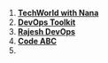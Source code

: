 1.  **[TechWorld with Nana](https://www.youtube.com/@TechWorldwithNana)**
2.  **[DevOps Toolkit](https://www.youtube.com/@DevOpsToolkit)**
3. **[Rajesh DevOps ](http://youtube.com/@rajesh-devops/playlists)**
4. **[Code ABC](https://www.youtube.com/@CODEABC/playlists)**
5. 
